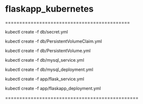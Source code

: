 # flaskapp_kubernetes

============================================

kubectl create -f db/secret.yml

kubectl create -f db/PersistentVolumeClaim.yml

kubectl create -f db/PersistentVolume.yml

kubectl create -f db/mysql_service.yml

kubectl create -f db/mysql_deployment.yml

kubectl create -f app/flask_service.yml

kubectl create -f app/flaskapp_deployment.yml

===============================================
